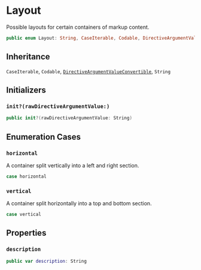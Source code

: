 # Layout

Possible layouts for certain containers of markup content.

``` swift
public enum Layout: String, CaseIterable, Codable, DirectiveArgumentValueConvertible 
```

## Inheritance

`CaseIterable`, `Codable`, [`DirectiveArgumentValueConvertible`](/DirectiveArgumentValueConvertible), `String`

## Initializers

### `init?(rawDirectiveArgumentValue:)`

``` swift
public init?(rawDirectiveArgumentValue: String) 
```

## Enumeration Cases

### `horizontal`

A container split vertically into a left and right section.

``` swift
case horizontal
```

### `vertical`

A container split horizontally into a top and bottom section.

``` swift
case vertical
```

## Properties

### `description`

``` swift
public var description: String 
```

